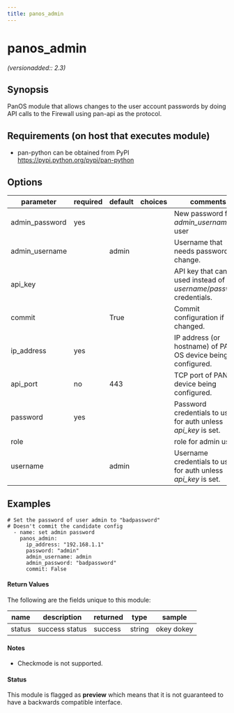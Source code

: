 ```yaml
---
title: panos_admin
---
```

# panos_admin

_(versionadded:: 2.3)_


## Synopsis

PanOS module that allows changes to the user account passwords by doing API calls to the Firewall using pan-api as the protocol.


## Requirements (on host that executes module)

- pan-python can be obtained from PyPI https://pypi.python.org/pypi/pan-python

## Options

| parameter | required | default | choices | comments |
| --- | --- | --- | --- | --- |
| admin_password | yes |  |  | New password for *admin_username* user |
| admin_username |  | admin |  | Username that needs password change. |
| api_key |  |  |  | API key that can be used instead of *username*/*password* credentials. |
| commit |  | True |  | Commit configuration if changed. |
| ip_address | yes |  |  | IP address (or hostname) of PAN-OS device being configured. |
| api_port | no | 443 |  | TCP port of PAN-OS device being configured. |
| password | yes |  |  | Password credentials to use for auth unless *api_key* is set. |
| role |  |  |  | role for admin user |
| username |  | admin |  | Username credentials to use for auth unless *api_key* is set. |

## Examples

    # Set the password of user admin to "badpassword"
    # Doesn't commit the candidate config
      - name: set admin password
        panos_admin:
          ip_address: "192.168.1.1"
          password: "admin"
          admin_username: admin
          admin_password: "badpassword"
          commit: False
#### Return Values

The following are the fields unique to this module:

| name | description | returned | type | sample |
| --- | --- | --- | --- | --- |
| status | success status | success | string | okey dokey |

#### Notes

- Checkmode is not supported.



#### Status

This module is flagged as **preview** which means that it is not guaranteed to have a backwards compatible interface.

